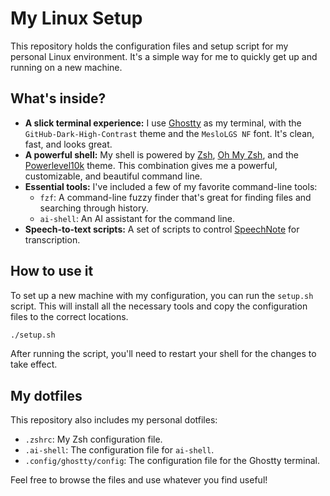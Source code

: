 # My Linux Setup

This repository holds the configuration files and setup script for my personal Linux environment. It's a simple way for me to quickly get up and running on a new machine.

## What's inside?

*   **A slick terminal experience:** I use [Ghostty](https://ghostty.org/) as my terminal, with the `GitHub-Dark-High-Contrast` theme and the `MesloLGS NF` font. It's clean, fast, and looks great.
*   **A powerful shell:** My shell is powered by [Zsh](https://www.zsh.org/), [Oh My Zsh](https://ohmyz.sh/), and the [Powerlevel10k](https://github.com/romkatv/powerlevel10k) theme. This combination gives me a powerful, customizable, and beautiful command line.
*   **Essential tools:** I've included a few of my favorite command-line tools:
    *   `fzf`: A command-line fuzzy finder that's great for finding files and searching through history.
    *   `ai-shell`: An AI assistant for the command line.
*   **Speech-to-text scripts:** A set of scripts to control [SpeechNote](https://flathub.org/apps/net.mkiol.SpeechNote) for transcription.

## How to use it

To set up a new machine with my configuration, you can run the `setup.sh` script. This will install all the necessary tools and copy the configuration files to the correct locations.

```bash
./setup.sh
```

After running the script, you'll need to restart your shell for the changes to take effect.

## My dotfiles

This repository also includes my personal dotfiles:

*   `.zshrc`: My Zsh configuration file.
*   `.ai-shell`: The configuration file for `ai-shell`.
*   `.config/ghostty/config`: The configuration file for the Ghostty terminal.

Feel free to browse the files and use whatever you find useful!
